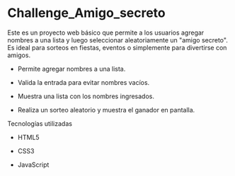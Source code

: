 # Challenge_Amigo_secreto

Este es un proyecto web básico que permite a los usuarios agregar nombres a una lista y luego seleccionar aleatoriamente un "amigo secreto". Es ideal para sorteos en fiestas, eventos o simplemente para divertirse con amigos.

- Permite agregar nombres a una lista.

- Valida la entrada para evitar nombres vacíos.

- Muestra una lista con los nombres ingresados.

- Realiza un sorteo aleatorio y muestra el ganador en pantalla.

Tecnologías utilizadas

- HTML5

- CSS3

- JavaScript

